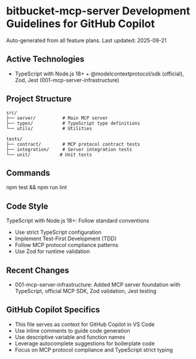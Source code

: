 # bitbucket-mcp-server Development Guidelines for GitHub Copilot

Auto-generated from all feature plans. Last updated: 2025-09-21

## Active Technologies
- TypeScript with Node.js 18+ + @modelcontextprotocol/sdk (official), Zod, Jest (001-mcp-server-infrastructure)

## Project Structure
```
src/
├── server/          # Main MCP server
├── types/           # TypeScript type definitions
└── utils/           # Utilities

tests/
├── contract/        # MCP protocol contract tests
├── integration/     # Server integration tests
└── unit/           # Unit tests
```

## Commands
npm test && npm run lint

## Code Style
TypeScript with Node.js 18+: Follow standard conventions
- Use strict TypeScript configuration
- Implement Test-First Development (TDD)
- Follow MCP protocol compliance patterns
- Use Zod for runtime validation

## Recent Changes
- 001-mcp-server-infrastructure: Added MCP server foundation with TypeScript, official MCP SDK, Zod validation, Jest testing

## GitHub Copilot Specifics
- This file serves as context for GitHub Copilot in VS Code
- Use inline comments to guide code generation
- Use descriptive variable and function names
- Leverage autocomplete suggestions for boilerplate code
- Focus on MCP protocol compliance and TypeScript strict typing

<!-- MANUAL ADDITIONS START -->
<!-- MANUAL ADDITIONS END -->
